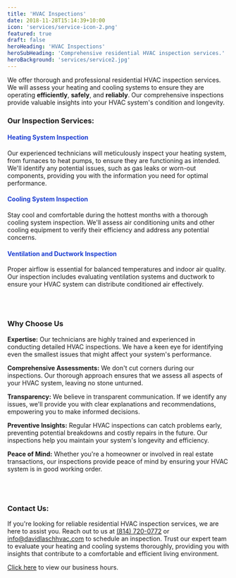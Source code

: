 ```yaml
---
title: 'HVAC Inspections'
date: 2018-11-28T15:14:39+10:00
icon: 'services/service-icon-2.png'
featured: true
draft: false
heroHeading: 'HVAC Inspections'
heroSubHeading: 'Comprehensive residential HVAC inspection services.'
heroBackground: 'services/service2.jpg'
---
```


We offer thorough and professional residential HVAC inspection services. We will assess your heating and cooling systems to ensure they are operating **efficiently**, **safely**, and **reliably**. Our comprehensive inspections provide valuable insights into your HVAC system's condition and longevity.

### Our Inspection Services:

<h4 style="color:rgb(28,62,211)">Heating System Inspection</h4>

Our experienced technicians will meticulously inspect your heating system, from furnaces to heat pumps, to ensure they are functioning as intended. We'll identify any potential issues, such as gas leaks or worn-out components, providing you with the information you need for optimal performance.

<h4 style="color:rgb(28,62,211)">Cooling System Inspection</h4>

Stay cool and comfortable during the hottest months with a thorough cooling system inspection. We'll assess air conditioning units and other cooling equipment to verify their efficiency and address any potential concerns.

<h4 style="color:rgb(28,62,211)">Ventilation and Ductwork Inspection</h4>

Proper airflow is essential for balanced temperatures and indoor air quality. Our inspection includes evaluating ventilation systems and ductwork to ensure your HVAC system can distribute conditioned air effectively.

<br></br>

### Why Choose Us

**Expertise:** Our technicians are highly trained and experienced in conducting detailed HVAC inspections. We have a keen eye for identifying even the smallest issues that might affect your system's performance.

**Comprehensive Assessments:** We don't cut corners during our inspections. Our thorough approach ensures that we assess all aspects of your HVAC system, leaving no stone unturned.

**Transparency:** We believe in transparent communication. If we identify any issues, we'll provide you with clear explanations and recommendations, empowering you to make informed decisions.

**Preventive Insights:** Regular HVAC inspections can catch problems early, preventing potential breakdowns and costly repairs in the future. Our inspections help you maintain your system's longevity and efficiency.

**Peace of Mind:** Whether you're a homeowner or involved in real estate transactions, our inspections provide peace of mind by ensuring your HVAC system is in good working order.

<br></br>

### Contact Us:

If you're looking for reliable residential HVAC inspection services, we are here to assist you. Reach out to us at <a href="tel:+18147200772">(814) 720-0772</a> or [info@davidlaschhvac.com](mailto:info@davidlaschhvac.com) to schedule an inspection. Trust our expert team to evaluate your heating and cooling systems thoroughly, providing you with insights that contribute to a comfortable and efficient living environment.

[Click here](https://davidlaschhvac.com/contact) to view our business hours.
